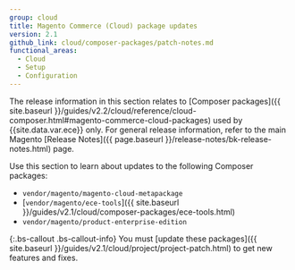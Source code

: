 ```yaml
---
group: cloud
title: Magento Commerce (Cloud) package updates
version: 2.1
github_link: cloud/composer-packages/patch-notes.md
functional_areas:
  - Cloud
  - Setup
  - Configuration
---
```


The release information in this section relates to [Composer packages]({{ site.baseurl }}/guides/v2.2/cloud/reference/cloud-composer.html#magento-commerce-cloud-packages) used by {{site.data.var.ece}} only. For general release information, refer to the main Magento [Release Notes]({{ page.baseurl }}/release-notes/bk-release-notes.html) page.

Use this section to learn about updates to the following Composer packages:

-   `vendor/magento/magento-cloud-metapackage`
-   [`vendor/magento/ece-tools`]({{ site.baseurl }}/guides/v2.1/cloud/composer-packages/ece-tools.html)
-   `vendor/magento/product-enterprise-edition`

{:.bs-callout .bs-callout-info}
You must [update these packages]({{ site.baseurl }}/guides/v2.1/cloud/project/project-patch.html) to get new features and fixes.